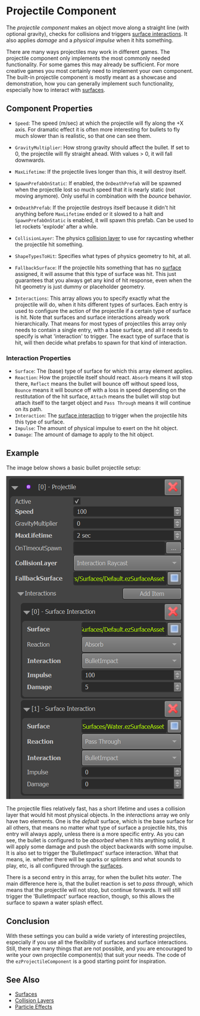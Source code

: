 # Projectile Component

The *projectile component* makes an object move along a straight line (with optional gravity), checks for collisions and triggers [surface interactions](../materials/surfaces.md#surface-interactions). It also applies *damage* and a *physical impulse* when it hits something.

There are many ways projectiles may work in different games. The projectile component only implements the most commonly needed functionality. For some games this may already be sufficient. For more creative games you most certainly need to implement your own component. The built-in projectile component is mostly meant as a showcase and demonstration, how you can generally implement such functionality, especially how to interact with [surfaces](../materials/surfaces.md).

## Component Properties

* `Speed`: The speed (m/sec) at which the projectile will fly along the +X axis. For dramatic effect it is often more interesting for bullets to fly much slower than is realistic, so that one can see them.

* `GravityMultiplier`: How strong gravity should affect the bullet. If set to 0, the projectile will fly straight ahead. With values > 0, it will fall downwards.

* `MaxLifetime`: If the projectile lives longer than this, it will destroy itself.

* `SpawnPrefabOnStatic`: If enabled, the `OnDeathPrefab` will be spawned when the projectile lost so much speed that it is nearly static (not moving anymore). Only useful in combination with the *bounce* behavior.

* `OnDeathPrefab`: If the projectile destroys itself because it didn't hit anything before `MaxLifetime` ended or it slowed to a halt and `SpawnPrefabOnStatic` is enabled, it will spawn this prefab. Can be used to let rockets 'explode' after a while.

* `CollisionLayer`: The physics [collision layer](../physics/jolt/collision-shapes/jolt-collision-layers.md) to use for raycasting whether the projectile hit something.

* `ShapeTypesToHit`: Specifies what types of physics geometry to hit, at all.

* `FallbackSurface`: If the projectile hits something that has no [surface](../materials/surfaces.md) assigned, it will assume that this type of surface was hit. This just guarantees that you always get any kind of hit response, even when the hit geometry is just dummy or placeholder geometry.

* `Interactions`: This array allows you to specify exactly what the projectile will do, when it hits different types of surfaces. Each entry is used to configure the action of the projectile if a certain type of surface is hit. Note that surfaces and surface interactions already work hierarchically. That means for most types of projectiles this array only needs to contain a single entry, with a base surface, and all it needs to specify is what 'interaction' to trigger. The exact type of surface that is hit, will then decide what prefabs to spawn for that kind of interaction.

### Interaction Properties

* `Surface`: The (base) type of surface for which this array element applies.
* `Reaction`: How the projectile itself should react. `Absorb` means it will stop there, `Reflect` means the bullet will bounce off without speed loss, `Bounce` means it will bounce off with a loss in speed depending on the restitutation of the hit surface, `Attach` means the bullet will stop but attach itself to the target object and `Pass Through` means it will continue on its path.
* `Interaction`: The [surface interaction](../materials/surfaces.md#surface-interactions) to trigger when the projectile hits this type of surface.
* `Impulse`: The amount of physical impulse to exert on the hit object.
* `Damage`: The amount of damage to apply to the hit object.

## Example

The image below shows a basic bullet projectile setup:

![Projectile Properties](media/projectile-properties.png)

The projectile flies relatively fast, has a short lifetime and uses a collision layer that would hit most physical objects. In the *interactions* array we only have two elements. One is the *default* surface, which is the base surface for all others, that means no matter what type of surface a projectile hits, this entry will always apply, unless there is a more specific entry. As you can see, the bullet is configured to be *absorbed* when it hits anything solid, it will apply some damage and push the object backwards with some impulse. It is also set to trigger the 'BulletImpact' surface interaction. What that means, ie. whether there will be sparks or splinters and what sounds to play, etc, is all configured through the [surfaces](../materials/surfaces.md).

There is a second entry in this array, for when the bullet hits *water*. The main difference here is, that the bullet reaction is set to *pass through*, which means that the projectile will not stop, but continue forwards. It will still trigger the 'BulletImpact' surface reaction, though, so this allows the surface to spawn a water splash effect.

## Conclusion

With these settings you can build a wide variety of interesting projectiles, especially if you use all the flexibility of surfaces and surface interactions. Still, there are many things that are not possible, and you are encouraged to write your own projectile component(s) that suit your needs. The code of the `ezProjectileComponent` is a good starting point for inspiration.

## See Also


* [Surfaces](../materials/surfaces.md)
* [Collision Layers](../physics/jolt/collision-shapes/jolt-collision-layers.md)
* [Particle Effects](../effects/particle-effects/particle-effects-overview.md)
